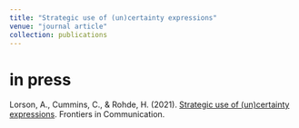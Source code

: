 ```yaml
---
title: "Strategic use of (un)certainty expressions"
venue: "journal article"
collection: publications
---
```


in press
===
Lorson, A., Cummins, C., & Rohde, H. (2021). [Strategic use of (un)certainty expressions](https://doi.org/10.3389/fcomm.2021.635156). Frontiers in Communication.
